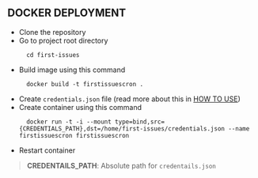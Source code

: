 ## DOCKER DEPLOYMENT

- Clone the repository
- Go to project root directory 
  ```
    cd first-issues
  ```
- Build image using this command
  ```
    docker build -t firstissuescron .
  ```
- Create `credentials.json` file (read more about this in [HOW TO USE](HOW_TO_USE.md))
- Create container using this command
  ```
    docker run -t -i --mount type=bind,src={CREDENTIALS_PATH},dst=/home/first-issues/credentials.json --name firstissuescron firstissuescron
  ```
- Restart container

> **CREDENTAILS_PATH**: Absolute path for `credentails.json`

